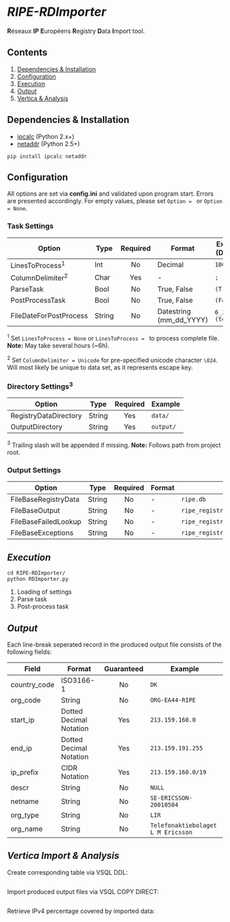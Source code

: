 # *RIPE-RDImporter*
**R**éseaux **IP** **E**uropéens **R**egistry **D**ata **I**mport tool.

## Contents
1. [Dependencies & Installation](#dependencies--installation)
2. [Configuration](#configuration)
3. [Execution](#execution)
4. [Output](#output)
5. [Vertica & Analysis](#vertica-import--analysis)

## Dependencies & Installation
* [ipcalc] (Python 2.x+)
* [netaddr] (Python 2.5+)

`pip install ipcalc netaddr`

[ipcalc]: https://github.com/tehmaze/ipcalc
[netaddr]: https://github.com/drkjam/netaddr

## Configuration
All options are set via **config.ini** and validated upon program start. Errors are presented accordingly. For empty values, please set `Option = ` or `Option = None`.

### Task Settings
|Option                     |Type   |Required |Format                 |Example (Default)  |
|------                     |----   |:------: |------                 |------             |
|LinesToProcess<sup>1</sup> |Int    |No       |Decimal                |`1000`             |
|ColumnDelimiter<sup>2</sup>|Char   |Yes      |-                      |`;`                |
|ParseTask                  |Bool   |No       |True, False            |`(True)`           |
|PostProcessTask            |Bool   |No       |True, False            |`(False)`          |
|FileDateForPostProcess     |String |No       |Datestring (mm_dd_YYYY)|`6_28_2017 (today)`|

<sup>1</sup> Set `LinesToProcess = None` or `LinesToProcess = ` to process complete file. **Note:** May take several hours (~6h).

<sup>2</sup> Set `ColumnDelimiter = Unicode` for pre-specified unicode character `\024`. Will most likely be unique to data set, as it represents escape key.

### Directory Settings<sup>3</sup>
|Option                     |Type   |Required |Example  |
|------                     |----   |:------: |------   |
|RegistryDataDirectory      |String |Yes      |`data/`  |
|OutputDirectory            |String |Yes      |`output/`|

<sup>3</sup> Trailing slash will be appended if missing. **Note:** Follows path from project root.

### Output Settings
|Option                     |Type   |Required |Format                 |Example/Default                            |
|------                     |----   |:------: |------                 |------                                     |
|FileBaseRegistryData       |String |No       |-                      |`ripe.db`                                  |
|FileBaseOutput             |String |No       |-                      |`ripe_registry_data`                       |
|FileBaseFailedLookup       |String |No       |-                      |`ripe_registry_failed_organisation_lookups`|
|FileBaseExceptions         |String |No       |-                      |`ripe_registry_exceptions`                 |

## *Execution*
```
cd RIPE-RDImporter/
python RDImporter.py
```

1. Loading of settings
2. Parse task
3. Post-process task

## *Output*
Each line-break seperated record in the produced output file consists of the following fields:

|Field        |Format                 |Guaranteed |Example                            |
|------       |----                   |:------:   |----                               |
|country_code |ISO3166-1              |No         |`DK`                               |
|org_code     |String                 |No         |`ORG-EA44-RIPE`                    |
|start_ip     |Dotted Decimal Notation|Yes        |`213.159.160.0`                    |
|end_ip       |Dotted Decimal Notation|Yes        |`213.159.191.255`                  |
|ip_prefix    |CIDR Notation          |Yes        |`213.159.160.0/19`                 |
|descr        |String                 |No         |`NULL`                             |
|netname      |String                 |No         |`SE-ERICSSON-20010504`             |
|org_type     |String                 |No         |`LIR`                              |
|org_name     |String                 |No         |`Telefonaktiebolaget L M Ericsson` |

## *Vertica Import & Analysis*
Create corresponding table via VSQL DDL:
```
```

Import produced output files via VSQL COPY DIRECT: 
```
```

Retrieve IPv4 percentage covered by imported data:
```
```

